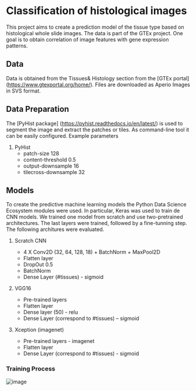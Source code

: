 # Classification of histological images
This project aims to create a prediction model of the tissue type based on histological whole slide images. The data is part of the GTEx project.
One goal is to obtain correlation of image features with gene expression patterns.

## Data 
Data is obtained from the Tissues& Histology section from the [GTEx portal] (https://www.gtexportal.org/home/).
Files are downloaded as Aperio Images in SVS format.


## Data Preparation
The [PyHist package] (https://pyhist.readthedocs.io/en/latest/) is used to segment the image and extract the patches or tiles. As command-line tool it can be easily configured. Example parameters

1. PyHist
    * patch-size 128 
    * content-threshold 0.5 
    * output-downsample 16 
    * tilecross-downsample 32


## Models
To create the predictive machine learning models the Python Data Science Ecosystem modules were used. In particular, Keras was used to train de CNN models. We trained one model from scratch and use two-pretrained architectures. The last layers were trained, followed by a fine-tunning step. The following architures were evaluated.

1. Scratch CNN
    * 4 X Conv2D (32, 64, 128, 18) + BatchNorm + MaxPool2D
    * Flatten layer
    * DropOut 0.5
    * BatchNorm
    * Dense Layer (#tissues) - sigmoid

2. VGG16
    * Pre-trained layers
    * Flatten layer
    * Dense layer (50) - relu
    * Dense Layer (correspond to #tissues) – sigmoid

3. Xception (imagenet)
    * Pre-trained layers - imagenet
    * Flatten layer
    * Dense Layer (correspond to #tissues) - sigmoid


### Training Process
![image](https://user-images.githubusercontent.com/22194539/198322041-f1fc7332-a681-4074-93fa-c5ec8738dd5e.png)



